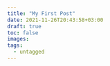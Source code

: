 ```yaml
---
title: "My First Post"
date: 2021-11-26T20:43:58+03:00
draft: true
toc: false
images:
tags: 
  - untagged
---
```


